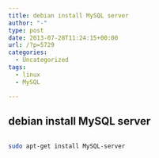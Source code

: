 ```yaml
---
title: debian install MySQL server
author: "-"
type: post
date: 2013-07-28T11:24:15+00:00
url: /?p=5729
categories:
  - Uncategorized
tags:
  - linux
  - MySQL

---
```

## debian install MySQL server
```bash

sudo apt-get install MySQL-server

```